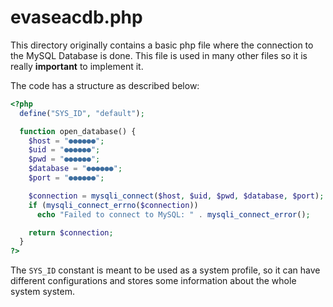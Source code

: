 # evaseacdb.php
This directory originally contains a basic php file where the connection to the MySQL Database is done. This file is used in many other files so it is really **important** to implement it.

The code has a structure as described below:

```php
<?php
  define("SYS_ID", "default");

  function open_database() {
    $host = "●●●●●●";
    $uid = "●●●●●●";
    $pwd = "●●●●●●";
    $database = "●●●●●●";
    $port = "●●●●●●";

    $connection = mysqli_connect($host, $uid, $pwd, $database, $port);
    if (mysqli_connect_errno($connection))
      echo "Failed to connect to MySQL: " . mysqli_connect_error();

    return $connection;
  }
?>
```

The `SYS_ID` constant is meant to be used as a system profile, so it can have different configurations and stores some information about the whole system system.